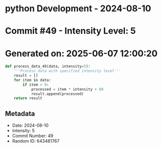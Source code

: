 ﻿# python Development - 2024-08-10
# Commit #49 - Intensity Level: 5
# Generated on: 2025-06-07 12:00:20
```python
def process_data_49(data, intensity=5):
    '''Process data with specified intensity level'''
    result = []
    for item in data:
        if item > 0:
            processed = item * intensity + 60
            result.append(processed)
    return result
```
## Metadata
- Date: 2024-08-10
- Intensity: 5
- Commit Number: 49
- Random ID: 643481767
